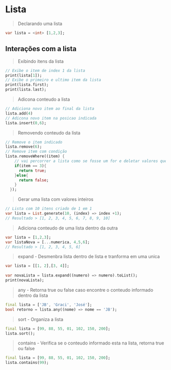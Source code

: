 # Lista
>Declarando uma lista
```dart
var lista = <int> [1,2,3];
```
## Interações com a lista
>Exibindo itens da lista
```dart
// Exibe o item de index 1 da lista
print(lista[1]);
// Exibe o primeiro e ultimo item da lista
print(lista.first);
print(lista.last);
```
>Adicona conteudo a lista
```dart
// Adiciona novo item ao final da lista
lista.add(4)
// Adicona novo item na posicao indicada
lista.insert(0,6);
```
>Removendo conteudo da lista
```dart
// Remove o item indicado
lista.remove(6);
// Remove item com condição
lista.removeWhere((item) {
    // vai percorrer a lista como se fosse um for e deletar valores que sejam igual ao indicado
    if(item == 3){
      return true;
    }else{
      return false;
    }
  });
```
>Gerar uma lista com valores inteiros
```dart
// Lista com 10 itens criado de 1 em 1
var lista = List.generate(10, (index) => index +1);
// Resultado > [1, 2, 3, 4, 5, 6, 7, 8, 9, 10]
```
>Adiciona conteudo de uma lista dentro da outra
```dart
var lista = [1,2,3];
var listaNova = [...numerica, 4,5,6];
// Resultado > [1, 2, 3, 4, 5, 6]
```
>expand - Desmenbra lista dentro de lista e tranforma em uma unica
```dart
var lista = [[1, 2],[3, 4]];
  
var novaLista = lista.expand((numero) => numero).toList();
print(novaLista);
```
>any - Retorna true ou false caso encontre o conteudo informado dentro da lista
```dart
final lista = ['JB', 'Graci', 'José'];
bool retorno = lista.any((nome) => nome == 'JB');
```
>sort - Organiza a lista
```dart
final lista = [99, 88, 55, 01, 102, 150, 200];
lista.sort();
```
>contains - Verifica se o conteudo informado esta na lista, retorna true ou false
```dart
final lista = [99, 88, 55, 01, 102, 150, 200];
lista.contains(99);
```


